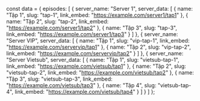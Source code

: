 const data = {
  episodes: [
    {
      server_name: "Server 1",
      server_data: [
        { name: "Tập 1", slug: "tap-1", link_embed: "https://example.com/server1/tap1" },
        { name: "Tập 2", slug: "tap-2", link_embed: "https://example.com/server1/tap2" },
        { name: "Tập 3", slug: "tap-3", link_embed: "https://example.com/server1/tap3" }
      ]
    },
    {
      server_name: "Server VIP",
      server_data: [
        { name: "Tập 1", slug: "vip-tap-1", link_embed: "https://example.com/servervip/tap1" },
        { name: "Tập 2", slug: "vip-tap-2", link_embed: "https://example.com/servervip/tap2" }
      ]
    },
    {
      server_name: "Server Vietsub",
      server_data: [
        { name: "Tập 1", slug: "vietsub-tap-1", link_embed: "https://example.com/vietsub/tap1" },
        { name: "Tập 2", slug: "vietsub-tap-2", link_embed: "https://example.com/vietsub/tap2" },
        { name: "Tập 3", slug: "vietsub-tap-3", link_embed: "https://example.com/vietsub/tap3" },
        { name: "Tập 4", slug: "vietsub-tap-4", link_embed: "https://example.com/vietsub/tap4" }
      ]
    }
  ]
};

